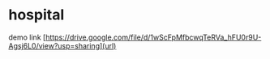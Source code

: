 # hospital
demo link
[https://drive.google.com/file/d/1wScFpMfbcwqTeRVa_hFU0r9U-Agsj6L0/view?usp=sharing](url)
